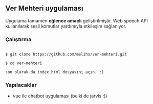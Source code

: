 ##  Ver Mehteri uygulaması

Uygulama tamamen **eğlence amaçlı** geliştirilmiştir. Web speech API kullanılarak sesli komutlar yardımıyla etkileşim sağlanıyor.

### Çalıştırma


```

$ git clone https://github.com/melihs/ver-mehteri.git

$ cd ver-mehteri

son olarak da index.html dosyasını açın. :)

```


### Yapılacaklar
* vue ile chatbot uygulaması (belki de jarvis :))
